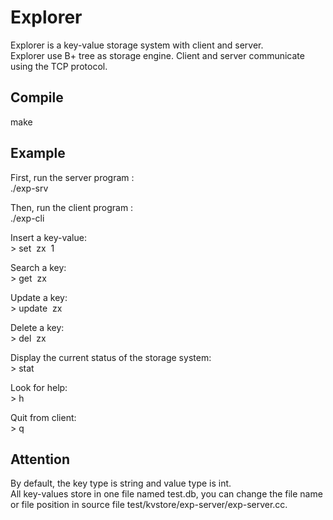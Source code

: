 # Explorer
Explorer is a key-value storage system with client and server.   
Explorer use B+ tree as storage engine. Client and server communicate using the TCP protocol.  
  
## Compile
make

## Example  
First, run the server program :  
./exp-srv  
   
Then, run the client program :   
./exp-cli  

Insert a key-value:  
&gt; set&nbsp;&nbsp;zx&nbsp;&nbsp;1  
   
Search a key:   
&gt; get&nbsp;&nbsp;zx  
  
Update a key:  
&gt; update&nbsp;&nbsp;zx  
   
Delete a key:  
&gt; del&nbsp;&nbsp;zx  
  
Display the current status of the storage system:  
&gt; stat  
  
Look for help:  
&gt; h  
  
Quit from client:  
&gt; q  

## Attention  
By default, the key type is string and value type is int.   
All key-values store in one file named test.db, you can change the file name or file position in source file test/kvstore/exp-server/exp-server.cc.

